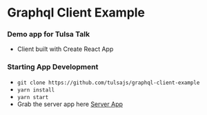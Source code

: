 # Graphql Client Example
### Demo app for Tulsa Talk
* Client built with Create React App

### Starting App Development
* `git clone https://github.com/tulsajs/graphql-client-example`
* `yarn install`
* `yarn start`
* Grab the server app here [Server App](https://github.com/tulsajs/graphql-server-example)